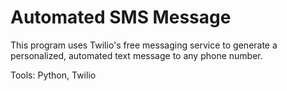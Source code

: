 # Automated SMS Message

This program uses Twilio's free messaging service to generate a personalized, automated text message to any phone number.

Tools: Python, Twilio
